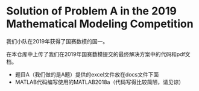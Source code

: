 # Solution of Problem A in the 2019 Mathematical Modeling Competition
我们小队在2019年获得了国赛数模的国一。

在本仓库中上传了我们在2019年国赛数模提交的最终解决方案中的代码和pdf文档。

- 题目A（我们做的是A题）提供的excel文件放在docs文件下面
- MATLAB代码编写使用的MATLAB2018a（代码写得比较简陋，请见谅）

